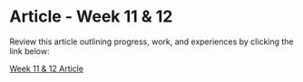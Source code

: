 <h1>Article - Week 11 & 12</h1>
<p>Review this article outlining progress, work, and experiences by clicking the link below:</p>
<a href="https://medium.com/@abdulrehmantahir12367/project-classifying-traffic-sign-images-using-deep-learning-models-the-last-two-weeks-9ae02c82fe67" alt="Article Link">Week 11 & 12 Article</a>
